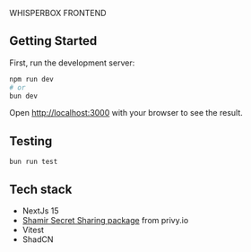 WHISPERBOX FRONTEND

## Getting Started

First, run the development server:

```bash
npm run dev
# or
bun dev
```

Open [http://localhost:3000](http://localhost:3000) with your browser to see the result.

## Testing
```
bun run test
```

## Tech stack
- NextJs 15
- [Shamir Secret Sharing package](https://www.npmjs.com/package/shamir-secret-sharing) from privy.io
- Vitest
- ShadCN
